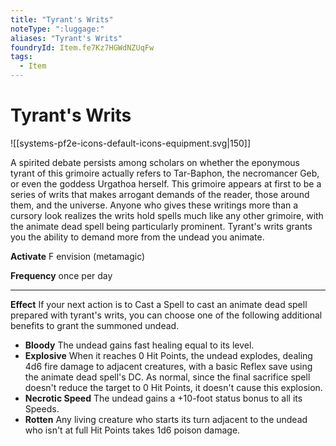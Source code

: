 ```yaml
---
title: "Tyrant's Writs"
noteType: ":luggage:"
aliases: "Tyrant's Writs"
foundryId: Item.fe7Kz7HGWdNZUqFw
tags:
  - Item
---
```


# Tyrant's Writs
![[systems-pf2e-icons-default-icons-equipment.svg|150]]

A spirited debate persists among scholars on whether the eponymous tyrant of this grimoire actually refers to Tar-Baphon, the necromancer Geb, or even the goddess Urgathoa herself. This grimoire appears at first to be a series of writs that makes arrogant demands of the reader, those around them, and the universe. Anyone who gives these writings more than a cursory look realizes the writs hold spells much like any other grimoire, with the animate dead spell being particularly prominent. Tyrant's writs grants you the ability to demand more from the undead you animate.

**Activate** F envision (metamagic)

**Frequency** once per day

* * *

**Effect** If your next action is to Cast a Spell to cast an animate dead spell prepared with tyrant's writs, you can choose one of the following additional benefits to grant the summoned undead.

*   **Bloody** The undead gains fast healing equal to its level.
*   **Explosive** When it reaches 0 Hit Points, the undead explodes, dealing 4d6 fire damage to adjacent creatures, with a basic Reflex save using the animate dead spell's DC. As normal, since the final sacrifice spell doesn't reduce the target to 0 Hit Points, it doesn't cause this explosion.
*   **Necrotic Speed** The undead gains a +10-foot status bonus to all its Speeds.
*   **Rotten** Any living creature who starts its turn adjacent to the undead who isn't at full Hit Points takes 1d6 poison damage.
